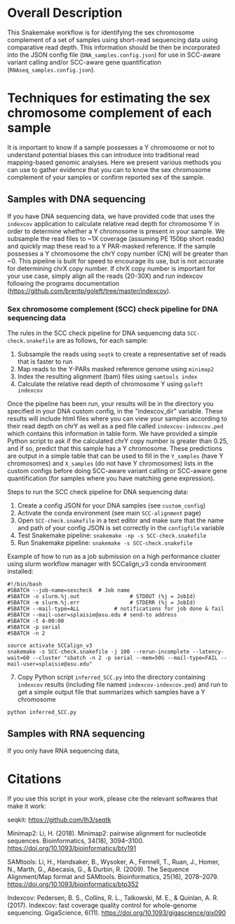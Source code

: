 # Overall Description

This Snakemake workflow is for identifying the sex chromosome complement of a set of samples using short-read sequencing data using comparative read depth. This information should be then be incorporated into the JSON config file (`DNA_samples.config.json`) for use in SCC-aware variant calling and/or SCC-aware gene quantification (`RNAseq_samples.config.json`).

# Techniques for estimating the sex chromosome complement of each sample

It is important to know if a sample possesses a Y chromosome or not to understand potential biases this can introduce into traditional read mapping-based genomic analyses. Here we present various methods you can use to gather evidence that you can to know the sex chromosome complement of your samples or confirm reported sex of the sample.  

## Samples with DNA sequencing
If you have DNA sequencing data, we have provided code that uses the `indexcov` application to calculate relative read depth for chromosome Y in order to determine whether a Y chromosome is present in your sample.  We subsample the read files to ~1X coverage (assuming PE 150bp short reads) and quickly map these read to a Y PAR-masked reference. If the sample possesses a Y chromosome the chrY copy number (CN) will be greater than ~0. This pipeline is built for speed to encourage its use, but is not accurate for determining chrX copy number. If chrX copy number is important for your use case, simply align all the reads (20-30X) and run indexcov following the programs documentation (https://github.com/brentp/goleft/tree/master/indexcov).  

### Sex chromosome complement (SCC) check pipeline for DNA sequencing data

The rules in the SCC check pipeline for DNA sequencing data `SCC-check.snakefile` are as follows, for each sample: 
1) Subsample the reads using `seqtk` to create a representative set of reads that is faster to run
2) Map reads to the Y-PARs masked reference genome using `minimap2`
3) Index the resulting alignment (bam) files using `samtools index`
4) Calculate the relative read depth of chromosome Y using `goleft indexcov`

Once the pipeline has been run, your results will be in the directory you specified in your DNA custom config, in the "indexcov_dir" variable.  These results will include html files where you can view your samples according to their read depth on chrY as well as a ped file called `indexcov-indexcov.ped` which contains this information in table form.  We have provided a simple Python script to ask if the calculated chrY copy number is greater than 0.25, and if so, predict that this sample has a Y chromosome.  These predictions are output in a simple table that can be used to fill in the `Y_samples` (have Y chromosomes) and `X_samples` (do not have Y chromosomes) lists in the custom configs before doing SCC-aware variant calling or SCC-aware gene quantification (for samples where you have matching gene expression).  

Steps to run the SCC check pipeline for DNA sequencing data: 
1) Create a config JSON for your DNA samples (see `custom_config`)  
3) Activate the conda environment (see main `SCC-alignment` page)
4) Open `SCC-check.snakefile` in a text editor and make sure that the name and path of your config JSON is set correctly in the `configfile` variable
5) Test Snakemake pipeline: `snakemake -np -s SCC-check.snakefile`
6) Run Snakemake pipeline: `snakemake -s SCC-check.snakefile`

Example of how to run as a job submission on a high performance cluster using slurm workflow manager with SCCalign_v3 conda environment installed: 
```
#!/bin/bash
#SBATCH --job-name=sexcheck  # Job name
#SBATCH -o slurm.%j.out                # STDOUT (%j = JobId)
#SBATCH -e slurm.%j.err                # STDERR (%j = JobId)
#SBATCH --mail-type=ALL           # notifications for job done & fail
#SBATCH --mail-user=splaisie@asu.edu # send-to address
#SBATCH -t 4-00:00
#SBATCH -p serial
#SBATCH -n 2

source activate SCCalign_v3
snakemake -s SCC-check.snakefile -j 100 --rerun-incomplete --latency-wait=60 --cluster "sbatch -n 2 -p serial --mem=50G --mail-type=FAIL --mail-user=splaisie@asu.edu"
```

7) Copy Python script `inferred_SCC.py` into the directory containing `indexcov` results (including file named `indexcov-indexcov.ped`) and run to get a simple output file that summarizes which samples have a Y chromosome
``` 
python inferred_SCC.py
```


## Samples with RNA sequencing 

If you only have RNA sequencing data, 


# Citations 

If you use this script in your work, please cite the relevant softwares that make it work:

seqkit: https://github.com/lh3/seqtk

Minimap2: Li, H. (2018). Minimap2: pairwise alignment for nucleotide sequences. Bioinformatics, 34(18), 3094–3100. https://doi.org/10.1093/bioinformatics/bty191

SAMtools: Li, H., Handsaker, B., Wysoker, A., Fennell, T., Ruan, J., Homer, N., Marth, G., Abecasis, G., & Durbin, R. (2009). The Sequence Alignment/Map format and SAMtools. Bioinformatics, 25(16), 2078–2079. https://doi.org/10.1093/bioinformatics/btp352

Indexcov: Pedersen, B. S., Collins, R. L., Talkowski, M. E., & Quinlan, A. R. (2017). Indexcov: fast coverage quality control for whole-genome sequencing. GigaScience, 6(11). https://doi.org/10.1093/gigascience/gix090
